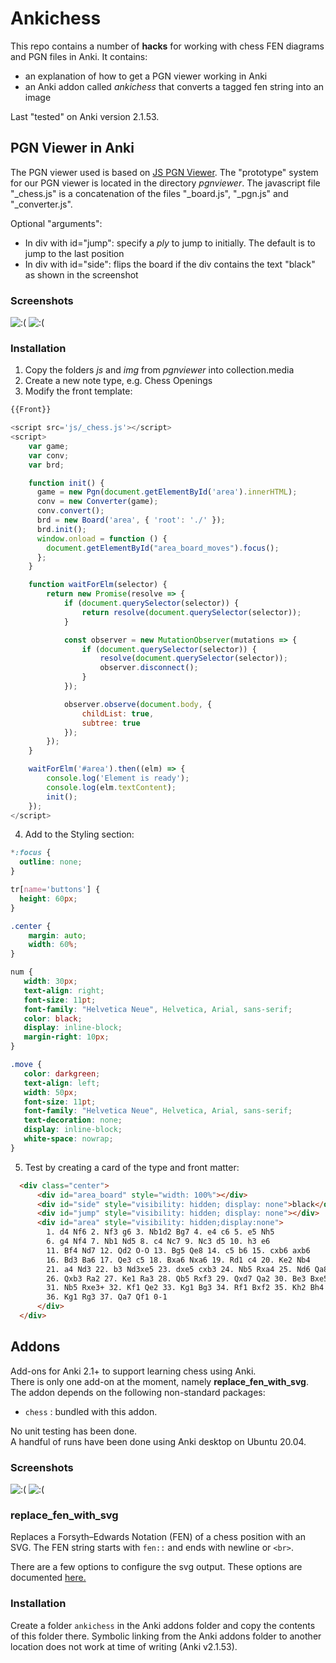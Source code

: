 # Ankichess

This repo contains a number of **hacks** for working with chess FEN diagrams and PGN
files in Anki.
It contains:
- an explanation of how to get a PGN viewer working in Anki
- an Anki addon called *ankichess* that converts a tagged fen string into an image

Last "tested" on Anki version 2.1.53.

## PGN Viewer in Anki
The PGN viewer used is based on [JS PGN Viewer](https://toomasr.github.io/jspgnviewer/).
The "prototype" system for our PGN viewer is located in the directory _pgnviewer_.
The javascript file "\_chess.js" is a concatenation of the files "\_board.js", 
"\_pgn.js" and "\_converter.js".

Optional "arguments":
- In div with id="jump": specify a _ply_ to jump to initially. The default is to jump to
the last position
- In div with id="side": flips the board if the div contains the text "black" as shown in 
the screenshot

### Screenshots
![:(](screenshots/shot1.png)
![:(](screenshots/shot2.png)

### Installation
1. Copy the folders *js* and *img* from _pgnviewer_ into collection.media
2. Create a new note type, e.g. Chess Openings
3. Modify the front template:

```javascript
{{Front}}

<script src='js/_chess.js'></script>
<script>
    var game;
    var conv;
    var brd;

    function init() {
      game = new Pgn(document.getElementById('area').innerHTML);
      conv = new Converter(game);
      conv.convert();
      brd = new Board('area', { 'root': './' });
      brd.init();
      window.onload = function () {
        document.getElementById("area_board_moves").focus();
      };
    }

    function waitForElm(selector) {
        return new Promise(resolve => {
            if (document.querySelector(selector)) {
                return resolve(document.querySelector(selector));
            }

            const observer = new MutationObserver(mutations => {
                if (document.querySelector(selector)) {
                    resolve(document.querySelector(selector));
                    observer.disconnect();
                }
            });

            observer.observe(document.body, {
                childList: true,
                subtree: true
            });
        });
    }

    waitForElm('#area').then((elm) => {
        console.log('Element is ready');
        console.log(elm.textContent);
        init();
    });
</script>
```

4. Add to the Styling section:
```css
*:focus {
  outline: none;
}

tr[name='buttons'] {
  height: 60px;
}

.center {
    margin: auto;
    width: 60%;
}

num {
   width: 30px;
   text-align: right;
   font-size: 11pt;
   font-family: "Helvetica Neue", Helvetica, Arial, sans-serif;
   color: black;
   display: inline-block;
   margin-right: 10px;
}

.move {
   color: darkgreen;
   text-align: left;
   width: 50px;
   font-size: 11pt;
   font-family: "Helvetica Neue", Helvetica, Arial, sans-serif;
   text-decoration: none;
   display: inline-block;
   white-space: nowrap;
}
```
5. Test by creating a card of the type and front matter:
```html
  <div class="center">
      <div id="area_board" style="width: 100%"></div>
      <div id="side" style="visibility: hidden; display: none">black</div>
      <div id="jump" style="visibility: hidden; display: none"></div>
      <div id="area" style="visibility: hidden;display:none">
        1. d4 Nf6 2. Nf3 g6 3. Nb1d2 Bg7 4. e4 c6 5. e5 Nh5
        6. g4 Nf4 7. Nb1 Nd5 8. c4 Nc7 9. Nc3 d5 10. h3 e6
        11. Bf4 Nd7 12. Qd2 O-O 13. Bg5 Qe8 14. c5 b6 15. cxb6 axb6
        16. Bd3 Ba6 17. Qe3 c5 18. Bxa6 Nxa6 19. Rd1 c4 20. Ke2 Nb4
        21. a4 Nd3 22. b3 Nd3xe5 23. dxe5 cxb3 24. Nb5 Rxa4 25. Nd6 Qa8
        26. Qxb3 Ra2 27. Ke1 Ra3 28. Qb5 Rxf3 29. Qxd7 Qa2 30. Be3 Bxe5
        31. Nb5 Rxe3+ 32. Kf1 Qe2 33. Kg1 Bg3 34. Rf1 Bxf2 35. Kh2 Bh4
        36. Kg1 Rg3 37. Qa7 Qf1 0-1
      </div>
  </div>
```

## Addons
Add-ons for Anki 2.1+ to support learning chess using Anki.  
There is only one add-on at the moment, namely **replace_fen_with_svg**.
The addon depends on the following non-standard packages:
- `chess` : bundled with this addon.  


No unit testing has been done.  
A handful of runs have been done using Anki desktop on Ubuntu 20.04.

### Screenshots
![:(](screenshots/shot3.png)
![:(](screenshots/shot4.png)

### replace_fen_with_svg

Replaces a Forsyth–Edwards Notation (FEN) of a chess position
with an SVG. The FEN string starts with `fen::` and ends with newline 
or `<br>`.

There are a few options to configure the svg output.
These options are documented [here.](config.md)

### Installation

Create a folder `ankichess` in the Anki addons folder and
copy the contents of this folder there.
Symbolic linking from the Anki addons folder to another
location does not work at time of writing (Anki v2.1.53).
